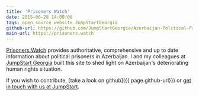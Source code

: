 ```yaml
---
title: 'Prisoners Watch'
date: 2015-06-28 14:00:00
tags: open_source website JumpStartGeorgia
github-url: https://github.com/JumpStartGeorgia/Azerbaijan-Political-Prisoners
main-url: https://prisoners.watch
---
```

[Prisoners.Watch]({{page.main-url}}) provides authoritative, comprehensive and up to date information about political prisoners in Azerbaijan. I and my colleagues at [JumpStart Georgia][jumpstart-url] built this site to shed light on Azerbaijan's deteriorating human rights situation.

If you wish to contribute, [take a look on github]({{ page.github-url}}) or [get in touch with us at JumpStart][jumpstart-contact-url].

[jumpstart-url]: http://jumpstart.ge
[jumpstart-contact-url]: http://jumpstart.ge/en/contact-us

